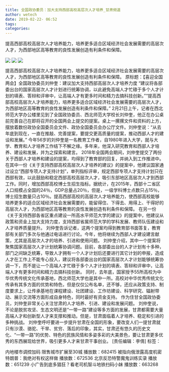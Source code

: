 ```yaml
---
title: 全国政协委员：加大支持西部高校高层次人才培养_甘肃频道
author: wetech
date: 2019-02-22- 06:52
tags: 
categories: 
---
```

提高西部高校高层次人才培养能力，培养更多适合区域经济社会发展需要的高层次人才，为西部地区高等教育的良性发展创造有利条件和保障。
<!-- more -->
                
<img align="center" border="0" src="http://p2.ifengimg.com/fck/2019_08/1f75d2af8b2f078_w640_h427.jpg" />
                
<img align="center" border="0" src="http://p2.ifengimg.com/fck/2019_08/b0298b35023d062_w433_h650.jpg" />
                
<img align="center" border="0" src="http://p2.ifengimg.com/a/2016/0810/204c433878d5cf9size1_w16_h16.png" />
            
提高西部高校高层次人才培养能力，培养更多适合区域经济社会发展需要的高层次人才，为西部地区高等教育的良性发展创造有利条件和保障。
原标题：【喜迎全国两会】全国政协委员刘仲奎：建议加大支持西部高层次人才培养力度
“建议将各部委出台的国家高层次人才计划进行统筹协调，以此避免高端人才忙碌于多个人才计划的填表、答辩和评审中，让高端人才有更多时间和精力去搞科技创新。”“提高西部高校高层次人才培养能力，培养更多适合区域经济社会发展需要的高层次人才，为西部地区高等教育的良性发展创造有利条件和保障。”
2月21日上午，记者在西北师范大学办公楼里见到了全国政协委员、西北师范大学校长刘仲奎，他正在办公桌前完善自己在即将召开的全国两会上提交的提案。桌上一摞摞文件和资料的上方，摆放着数份政协全国委员会文件、政协全国委员会办公厅文件。刘仲奎说：“从去年底到现在，一直在推敲、完善提案，要提交更高质量的提案，推动西部人才的建设和发展。”
今年56岁的刘仲奎是一名教育工作者，自1980年进入大学，就与大学、教育和人才培养工作结下不解之缘。多年来，他深入研究教育和西部人才培养、建设和发展，并为之探索和建言。
2018年全国两会期间，刘仲奎提交了两份关于西部人才培养和建设的提案，均得到了教育部的回复，并纳入到工作推进中。
在其中一份《关于支持西部高校高层次人才培养的建议》的提案中，他建议国家通过设立“西部专项人才支持计划”，单列指标评审，规定西部专项人才支持计划只在西部有效，以此鼓励和稳定西部高校高层次人才，吸引东部地区高层次人才到西部工作。同时，增加西部高校博士生招生指标。据统计，在2015年，西部十二省区人口规模占全国的24％，GDP总量占20％，但是，一级学科博士点数只占15％，博士招生数量只占10％。提高西部高校的高层次人才培养能力，使西部高校能够培养更多的适合区域经济社会发展需要的，能留得住、下得去、用得上、干得好的高层次人才，为西部地区高等教育的良性发展创造有利条件和保障。
在另一份《关于支持西部各省区重点建设一所高水平师范大学的建议》的提案中，他建议从政策和资金上加大支持力度，支持西部省属师范大学的学科发展、教师队伍建设和人才培养质量提升。
刘仲奎告诉记者，这两个提案均得到教育部书面答复，教育部有关部门多次与他通过电话进行讨论。今年，他将继续为西部人才建设建言献策，尤其是高层次人才的培养、引进和使用问题。
刘仲奎介绍，其中一个提案将聚焦国家高层次人才计划统筹协调问题。目前，各部委出台的人才计划有十多种，部门之间缺乏统筹，导致人才拥有一个人才计划后还要进行其它计划的申报，造成人才在工作上不能专心投入，建议将各部委出台的国家高层次人才计划能够统筹协调一下，而不是让一个高端人才忙碌于多个人才计划的填表、答辩和评审中，让高端人才有更多时间和精力去搞科技创新。
同时，去年底，国家授予55所高校为中华优秀传统文化传承基地，西北师范大学也是其中一所。高校对中华优秀传统文化传承有其多方面的优势和特色，但是仅仅公布名单，还不够，还应从政策支持、制度要求上，让传承基地在课程建设、社团建设、工作坊建设、科学研究、辐射带动、展示交流等方面形成自身特色，同时最好有资金支持。
作为住甘全国政协委员，刘仲奎非常关心关注甘肃的人才培养、引进、建设和发展问题。
刘仲奎说，不论是脱贫攻坚、生态文明还是“一带一路”建设等多方面的发展，甘肃都需要大量高端人才和创新型人才来支撑和推动。但是，甘肃面临着人才培养、稳定和引进的多种挑战。
刘仲奎呼吁要进一步提升甘肃在全国的形象，要改变人们一提甘肃就只有沙漠、骆驼、干旱、贫穷、落后的印象，其实，甘肃还有悠久的历史文化、“一带一路”的优势、特色的民族风情和多姿多彩的大美景色，要让甘肃更多优秀的东西展现给世界，吸引更多人才来甘肃干事创业。
[责任编辑：李倩]
标签：
 
 
 
 
 
 
             
内地楼市调控加码 限售城市扩展至30城
播放数：682415
被指向俄泄露高度机密 特朗普：我绝对有权这样做
播放数：672536
北京反恐特警魔鬼训练实录
播放数：651239
小广告到底多猖狂？看老司机智斗地铁扫码小妹
播放数：663268
